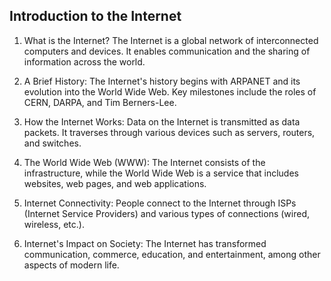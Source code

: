## Introduction to the Internet
1. What is the Internet? The Internet is a global network of interconnected computers and devices. It enables communication and the sharing of information across the world.

2. A Brief History: The Internet's history begins with ARPANET and its evolution into the World Wide Web. Key milestones     include the roles of CERN, DARPA, and Tim Berners-Lee.

3. How the Internet Works: Data on the Internet is transmitted as data packets. It traverses through various devices such as servers, routers, and switches.

4. The World Wide Web (WWW): The Internet consists of the infrastructure, while the World Wide Web is a service that includes websites, web pages, and web applications.

5. Internet Connectivity: People connect to the Internet through ISPs (Internet Service Providers) and various types of connections (wired, wireless, etc.).

6. Internet's Impact on Society: The Internet has transformed communication, commerce, education, and entertainment, among other aspects of modern life.

